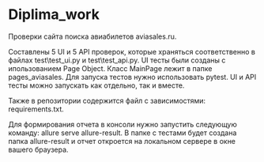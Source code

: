 # Diplima_work
Проверки сайта поиска авиабилетов aviasales.ru.

Составлены 5 UI и 5 API проверок, которые храняться соответственно в файлах test\test_ui.py и test\test_api.py. UI тесты были созданы с ипользованием Page Object. Класс MainPage лежит в папке pages_aviasales. Для запуска тестов нужно использовать pytest. UI и API тесты можно запускать как отдельно, так и вместе.

Также в репозитории содержится файл с зависимостями: requirements.txt.

Для формирования отчета в консоли нужно запустить следующую команду: allure serve allure-result. В папке с тестами будет создана папка allure-result и отчет откроется на локальном сервере в окне вашего браузера.
